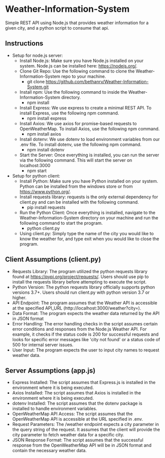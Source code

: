 # Weather-Information-System
Simple REST API using Node.js that provides weather information for a given city, and a python script to consume that api.

## Instructions
- Setup for node.js server:
    - Install Node.js: Make sure you have Node.js installed on your system. Node.js can be installed here: https://nodejs.org/.
    - Clone Git Repo: Use the following command to clone the Weather-Information-System repo to your machine.
        - git clone https://github.com/bethanrv/Weather-Information-System.git
    - Install npm: Use the following command to inside the Weather-Information-System directory.
        - npm install
    - Install Express: We use express to create a minimal REST API. To install Express, use the following npm command.
        - npm install express
    - Install Axios: We use axios for promise-based requests to OpenWeatherMap. To install Axios, use the following npm command.
        - npm install axios
    - Install dotenv: We use dotenv to load environment variables from our .env file. To install dotenv, use the following npm command.
        - npm install dotenv
    - Start the Server: Once everything is installed, you can run the server via the following command. This will start the server on localhost:3000
        - npm start
- Setup for python client:
    - Install Python: Make sure you have Python installed on your system. Python can be installed from the windows store or from https://www.python.org/.
    - Install requests library: requests is the only external dependency for client.py and can be installed with the following command.
        - pip install requests
    - Run the Python Client: Once everything is installed, navigate to the Weather-Information-System directory on your machine and run the following command to start the program.
        - python client.py
    - Using client.py: Simply type the name of the city you would like to know the weather for, and type exit when you would like to close the program.

## Client Assumptions (client.py)
- Requests Library: The program utilized the python requests library found at https://pypi.org/project/requests/. Users should use pip to install the requests library before attempting to execute the script.
- Python Version: The python requests library officially supports python versions 3.7+. Users should run client.py with python version 3.7 or higher.
- API Endpoint: The program assumes that the Weather API is accessible at the specified API_URL (http://localhost:3000/weather?city=).
- Data Format: The program expects the weather data returned by the API in JSON format
- Error Handling: The error handling checks in the script assumes certain error conditions and responses from the Node.js Weather API. For example, it checks if the status code is 200 for successful requests and looks for specific error messages like 'city not found' or a status code of 500 for internal server issues.
- User Input: The program expects the user to input city names to request weather data.

## Server Assumptions (app.js)
- Express Installed: The script assumes that Express.js is installed in the environment where it is being executed.
- Axios Installed: The script assumes that Axios is installed in the environment where it is being executed.
- dotenv Installed: The script assumes that the dotenv package is installed to handle environment variables.
- OpenWeatherMap API Access: The script assumes that the OpenWeatherMap API is accessible at the URL specified in .env.
- Request Parameters: The /weather endpoint expects a city parameter in the query string of the request. It assumes that the client will provide the city parameter to fetch weather data for a specific city.
- JSON Response Format: The script assumes that the successful response from the OpenWeatherMap API will be in JSON format and contain the necessary weather data.